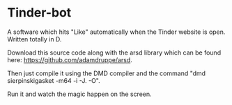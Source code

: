 # Tinder-bot
A software which hits "Like" automatically when the Tinder website is open. Written totally in D.

Download this source code along with the arsd library which can be found here: https://github.com/adamdruppe/arsd.

Then just compile it using the DMD compiler and the command "dmd sierpinskigasket -m64 -i -J. -O".

Run it and watch the magic happen on the screen.
